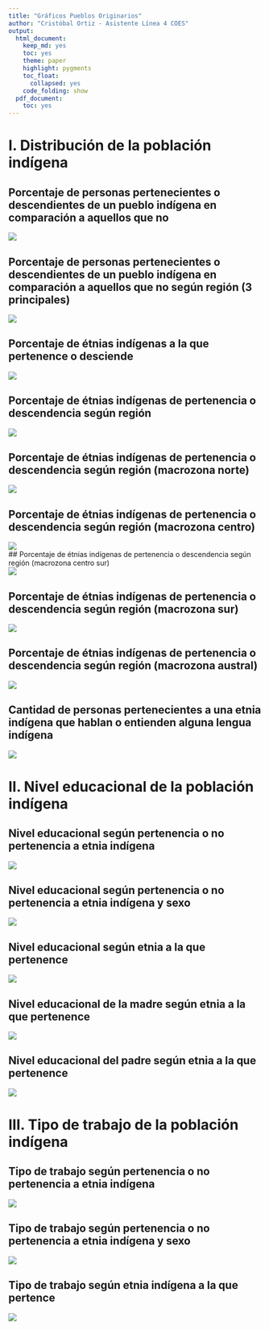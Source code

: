 ```yaml
---
title: "Gráficos Pueblos Originarios"
author: "Cristóbal Ortiz - Asistente Línea 4 COES"
output:
  html_document: 
    keep_md: yes
    toc: yes
    theme: paper
    highlight: pygments
    toc_float:
      collapsed: yes
    code_folding: show
  pdf_document:
    toc: yes
---
```









# I. Distribución de la población indígena 

## Porcentaje de personas pertenecientes o descendientes de un pueblo indígena en comparación a aquellos que no
<img src="casen-indigena-analisis_files/figure-html/unnamed-chunk-3-1.png" style="display: block; margin: auto;" />


## Porcentaje de personas pertenecientes o descendientes de un pueblo indígena en comparación a aquellos que no según región (3 principales)
<img src="casen-indigena-analisis_files/figure-html/unnamed-chunk-4-1.png" style="display: block; margin: auto;" />

## Porcentaje de étnias indígenas a la que pertenence o desciende
<img src="casen-indigena-analisis_files/figure-html/unnamed-chunk-5-1.png" style="display: block; margin: auto;" />

## Porcentaje de étnias indígenas de pertenencia o descendencia según región
<img src="casen-indigena-analisis_files/figure-html/unnamed-chunk-6-1.png" style="display: block; margin: auto;" />

## Porcentaje de étnias indígenas de pertenencia o descendencia según región (macrozona norte)
<img src="casen-indigena-analisis_files/figure-html/unnamed-chunk-7-1.png" style="display: block; margin: auto;" />

## Porcentaje de étnias indígenas de pertenencia o descendencia según región (macrozona centro)
<img src="casen-indigena-analisis_files/figure-html/unnamed-chunk-8-1.png" style="display: block; margin: auto;" />
## Porcentaje de étnias indígenas de pertenencia o descendencia según región (macrozona centro sur)
<img src="casen-indigena-analisis_files/figure-html/unnamed-chunk-9-1.png" style="display: block; margin: auto;" />

## Porcentaje de étnias indígenas de pertenencia o descendencia según región (macrozona sur)
<img src="casen-indigena-analisis_files/figure-html/unnamed-chunk-10-1.png" style="display: block; margin: auto;" />

## Porcentaje de étnias indígenas de pertenencia o descendencia según región (macrozona austral)
<img src="casen-indigena-analisis_files/figure-html/unnamed-chunk-11-1.png" style="display: block; margin: auto;" />

## Cantidad de personas pertenecientes a una etnia indígena que hablan o entienden alguna lengua indígena
<img src="casen-indigena-analisis_files/figure-html/unnamed-chunk-12-1.png" style="display: block; margin: auto;" />

# II. Nivel educacional de la población indígena

## Nivel educacional según pertenencia o no pertenencia a etnia indígena
<img src="casen-indigena-analisis_files/figure-html/unnamed-chunk-13-1.png" style="display: block; margin: auto;" />

## Nivel educacional según pertenencia o no pertenencia a etnia indígena y sexo
<img src="casen-indigena-analisis_files/figure-html/unnamed-chunk-14-1.png" style="display: block; margin: auto;" />

## Nivel educacional según etnia a la que pertenence
<img src="casen-indigena-analisis_files/figure-html/unnamed-chunk-15-1.png" style="display: block; margin: auto;" />

## Nivel educacional de la madre según etnia a la que pertenence 
<img src="casen-indigena-analisis_files/figure-html/unnamed-chunk-16-1.png" style="display: block; margin: auto;" />

## Nivel educacional del padre según etnia a la que pertenence 
<img src="casen-indigena-analisis_files/figure-html/unnamed-chunk-17-1.png" style="display: block; margin: auto;" />

# III. Tipo de trabajo de la población indígena

## Tipo de trabajo según pertenencia o no pertenencia a etnia indígena
<img src="casen-indigena-analisis_files/figure-html/unnamed-chunk-18-1.png" style="display: block; margin: auto;" />

## Tipo de trabajo según pertenencia o no pertenencia a etnia indígena y sexo
<img src="casen-indigena-analisis_files/figure-html/unnamed-chunk-19-1.png" style="display: block; margin: auto;" />

## Tipo de trabajo según etnia indígena a la que pertence
<img src="casen-indigena-analisis_files/figure-html/unnamed-chunk-20-1.png" style="display: block; margin: auto;" />


